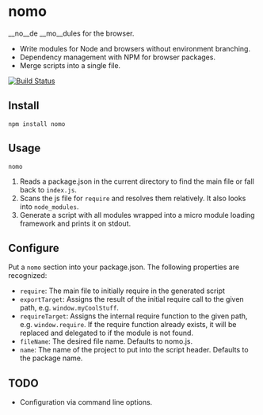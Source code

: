 # nomo

__no__de __mo__dules for the browser.

* Write modules for Node and browsers without environment branching.
* Dependency management with NPM for browser packages.
* Merge scripts into a single file.

[![Build Status](https://secure.travis-ci.org/mantoni/nomo.js.png)](http://travis-ci.org/mantoni/nomo.js)

## Install

`npm install nomo`

## Usage

`nomo`

1. Reads a package.json in the current directory to find the main file or fall
back to `index.js`.
2. Scans the js file for `require` and resolves them relatively. It also looks
into `node_modules`.
3. Generate a script with all modules wrapped into a micro module loading framework and prints it on stdout.

## Configure

Put a `nomo` section into your package.json. The following properties are
recognized:

* `require`: The main file to initially require in the generated script
* `exportTarget`: Assigns the result of the initial require call to the given
path, e.g. `window.myCoolStuff`.
* `requireTarget`: Assigns the internal require function to the given path,
e.g. `window.require`. If the require function already exists, it will be
replaced and delegated to if the module is not found.
* `fileName`: The desired file name. Defaults to nomo.js.
* `name`: The name of the project to put into the script header. Defaults to
the package name.

## TODO

* Configuration via command line options.

